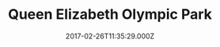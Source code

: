 ---
date: 2017-02-26T11:35:29.000Z
title: Queen Elizabeth Olympic Park
latitude: 51.54029568820492
longitude: -0.012937556867140765
url: https://www.queenelizabetholympicpark.co.uk
category: checkin
---